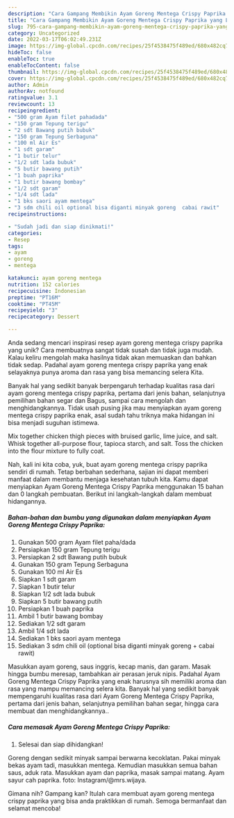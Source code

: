 ```yaml
---
description: "Cara Gampang Membikin Ayam Goreng Mentega Crispy Paprika yang Lezat"
title: "Cara Gampang Membikin Ayam Goreng Mentega Crispy Paprika yang Lezat"
slug: 795-cara-gampang-membikin-ayam-goreng-mentega-crispy-paprika-yang-lezat
category: Uncategorized
date: 2022-03-17T06:02:49.231Z
image: https://img-global.cpcdn.com/recipes/25f4538475f489ed/680x482cq70/ayam-goreng-mentega-crispy-paprika-foto-resep-utama.jpg
hideToc: false
enableToc: true
enableTocContent: false
thumbnail: https://img-global.cpcdn.com/recipes/25f4538475f489ed/680x482cq70/ayam-goreng-mentega-crispy-paprika-foto-resep-utama.jpg
cover: https://img-global.cpcdn.com/recipes/25f4538475f489ed/680x482cq70/ayam-goreng-mentega-crispy-paprika-foto-resep-utama.jpg
author: Admin
authorAv: notfound
ratingvalue: 3.1
reviewcount: 13
recipeingredient:
- "500 gram Ayam filet pahadada"
- "150 gram Tepung terigu"
- "2 sdt Bawang putih bubuk"
- "150 gram Tepung Serbaguna"
- "100 ml Air Es"
- "1 sdt garam"
- "1 butir telur"
- "1/2 sdt lada bubuk"
- "5 butir bawang putih"
- "1 buah paprika"
- "1 butir bawang bombay"
- "1/2 sdt garam"
- "1/4 sdt lada"
- "1 bks saori ayam mentega"
- "3 sdm chili oil optional bisa diganti minyak goreng  cabai rawit"
recipeinstructions:

- "Sudah jadi dan siap dinikmati!"
categories:
- Resep
tags:
- ayam
- goreng
- mentega

katakunci: ayam goreng mentega 
nutrition: 152 calories
recipecuisine: Indonesian
preptime: "PT16M"
cooktime: "PT45M"
recipeyield: "3"
recipecategory: Dessert

---
```





Anda sedang mencari inspirasi resep ayam goreng mentega crispy paprika yang unik? Cara membuatnya sangat tidak susah dan tidak juga mudah. Kalau keliru mengolah maka hasilnya tidak akan memuaskan dan bahkan tidak sedap. Padahal ayam goreng mentega crispy paprika yang enak selayaknya punya aroma dan rasa yang bisa memancing selera Kita.





Banyak hal yang sedikit banyak berpengaruh terhadap kualitas rasa dari ayam goreng mentega crispy paprika, pertama dari jenis bahan, selanjutnya pemilihan bahan segar dan Bagus, sampai cara mengolah dan menghidangkannya. Tidak usah pusing jika mau menyiapkan ayam goreng mentega crispy paprika enak,      asal sudah tahu triknya maka hidangan ini bisa menjadi suguhan istimewa.














Mix together chicken thigh pieces with bruised garlic, lime juice, and salt. Whisk together all-purpose flour, tapioca starch, and salt. Toss the chicken into the flour mixture to fully coat.






Nah, kali ini kita coba, yuk, buat ayam goreng mentega crispy paprika sendiri di rumah. Tetap berbahan sederhana, sajian ini dapat memberi manfaat dalam membantu menjaga kesehatan tubuh kita. Kamu dapat menyiapkan Ayam Goreng Mentega Crispy Paprika menggunakan 15 bahan dan 0 langkah pembuatan. Berikut ini langkah-langkah dalam membuat hidangannya.

<!--inarticleads1-->

##### Bahan-bahan dan bumbu yang digunakan dalam menyiapkan Ayam Goreng Mentega Crispy Paprika:

1. Gunakan 500 gram Ayam filet paha/dada
1. Persiapkan 150 gram Tepung terigu
1. Persiapkan 2 sdt Bawang putih bubuk
1. Gunakan 150 gram Tepung Serbaguna
1. Gunakan 100 ml Air Es
1. Siapkan 1 sdt garam
1. Siapkan 1 butir telur
1. Siapkan 1/2 sdt lada bubuk
1. Siapkan 5 butir bawang putih
1. Persiapkan 1 buah paprika
1. Ambil 1 butir bawang bombay
1. Sediakan 1/2 sdt garam
1. Ambil 1/4 sdt lada
1. Sediakan 1 bks saori ayam mentega
1. Sediakan 3 sdm chili oil (optional bisa diganti minyak goreng + cabai rawit)


Masukkan ayam goreng, saus inggris, kecap manis, dan garam. Masak hingga bumbu meresap, tambahkan air perasan jeruk nipis. Padahal Ayam Goreng Mentega Crispy Paprika yang enak harusnya sih memiliki aroma dan rasa yang mampu memancing selera kita. Banyak hal yang sedikit banyak mempengaruhi kualitas rasa dari Ayam Goreng Mentega Crispy Paprika, pertama dari jenis bahan, selanjutnya pemilihan bahan segar, hingga cara membuat dan menghidangkannya.. 

<!--inarticleads2-->

##### Cara memasak Ayam Goreng Mentega Crispy Paprika:


1. Selesai dan siap dihidangkan!

Goreng dengan sedikit minyak sampai berwarna kecoklatan. Pakai minyak bekas ayam tadi, masukkan mentega. Kemudian masukkan semua bahan saus, aduk rata. Masukkan ayam dan paprika, masak sampai matang. Ayam sayur cah paprika. foto: Instagram/@mrs.wijaya. 

Gimana nih? Gampang kan? Itulah cara membuat ayam goreng mentega crispy paprika yang bisa anda praktikkan di rumah. Semoga bermanfaat dan selamat mencoba!
